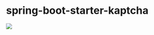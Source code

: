 # spring-boot-starter-kaptcha
[![](https://jitpack.io/v/douroid/spring-boot-starter-kaptcha.svg)](https://jitpack.io/#douroid/spring-boot-starter-kaptcha)
